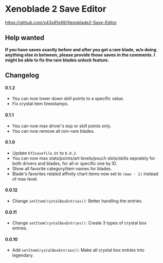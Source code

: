 # Xenoblade 2 Save Editor

https://github.com/x43x61x69/Xenoblade2-Save-Editor

## Help wanted

__If you have saves exactly before and after you get a rare blade, w/o doing anything else in between, please provide those saves in the comments. I might be able to fix the rare blades unlock feature.__

## Changelog

#### 0.1.2
- You can now lower down skill points to a specific value.
- Fix crystal item timestamps.

#### 0.1.1
- You can now max driver's exp or skill points only.
- You can now remove all non-rare blades.

#### 0.1.0
- Update `bf2savefile.bt` to `0.0.2`.
- You can now max stats/points/art levels/pouch slots/skills seprately for both drivers and blades, for all or specific one by ID.
- Show all favorite category/item names for blades.
- Blade's favorites related affinity chart items now set to `(max - 1)` instead of max level.

#### 0.0.12
- Change `setItemCrystalBoxEntries()`: Better handling the entries.

#### 0.0.11
- Change `setItemCrystalBoxEntries()`: Create 3 types of crystal box entries.

#### 0.0.10
- Add `setItemCrystalBoxEntries()`: Make all crystal box entries into legendary.
